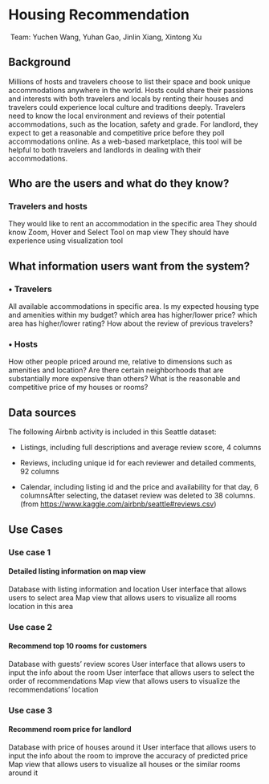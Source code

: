 # Housing Recommendation

​                                                                                  Team: Yuchen Wang, Yuhan Gao, Jinlin Xiang, Xintong Xu

## Background

Millions of hosts and travelers choose to list their space and book unique accommodations anywhere in the world. Hosts could share their passions and interests with both travelers and locals by renting their houses and travelers could experience local culture and traditions deeply. Travelers need to know the local environment and reviews of their potential accommodations, such as the location, safety and grade. For landlord, they expect to get a reasonable and competitive price before they poll accommodations online. As a web-based marketplace, this tool will be helpful to both travelers and landlords in dealing with their accommodations.

## Who are the users and what do they know?

### Travelers and hosts

 They would like to rent an accommodation in the specific area
 They should know Zoom, Hover and Select Tool on map view
 They should have experience using visualization tool


## What information users want from the system?

### • Travelers

 All available accommodations in specific area.
 Is my expected housing type and amenities within my budget?
 which area has higher/lower price?
 which area has higher/lower rating?
 How about the review of previous travelers?

### • Hosts

 How other people priced around me, relative to dimensions such as amenities and location?
 Are there certain neighborhoods that are substantially more expensive than others?
 What is the reasonable and competitive price of my houses or rooms?

## Data sources

The following Airbnb activity is included in this Seattle dataset:

* Listings, including full descriptions and average review score, 4 columns
* Reviews, including unique id for each reviewer and detailed comments, 92 columns

* Calendar, including listing id and the price and availability for that day, 6 columnsAfter selecting, the dataset review was deleted to 38 columns.
(from https://www.kaggle.com/airbnb/seattle#reviews.csv)

## Use Cases

### Use case 1

#### Detailed listing information on map view

 Database with listing information and location
User interface that allows users to select area
Map view that allows users to visualize all rooms location in this area

### Use case 2

#### Recommend top 10 rooms for customers

Database with guests’ review scores
User interface that allows users to input the info about the room
User interface that allows users to select the order of recommendations
Map view that allows users to visualize the recommendations’ location

### Use case 3

#### Recommend room price for landlord

Database with price of houses around it
User interface that allows users to input the info about the room to
improve the accuracy of predicted price
Map view that allows users to visualize all houses or the similar rooms
around it
